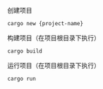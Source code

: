 创建项目
```bash
cargo new {project-name}
```
构建项目（在项目根目录下执行）
```bash
cargo build
```
运行项目（在项目根目录下执行）
```bash
cargo run
```
